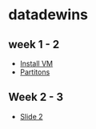 # datadewins

## week 1 - 2
- [Install VM](week1/Install-VM.md)
- [Partitons](week1/partition.html)

## Week 2 - 3
- [Slide 2](week2-3/README.md#slide-1)